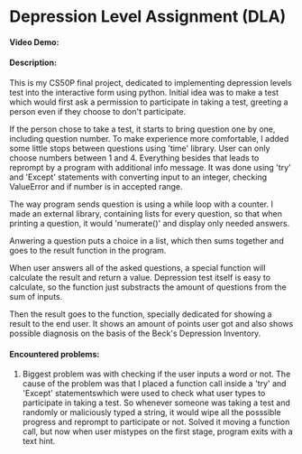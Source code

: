 # Depression Level Assignment (DLA)
#### Video Demo:
#### Description:
This is my CS50P final project, dedicated to implementing depression levels test into the interactive form using python.
Initial idea was to make a test which would first ask a permission to participate in taking a test, greeting a person even if they choose to don't participate.

If the person chose to take a test, it starts to bring question one by one, including question number. To make experience more comfortable, I added some little stops between questions using 'time' library.
User can only choose numbers between 1 and 4. Everything besides that leads to reprompt by a program with additional info message. It was done using 'try' and 'Except' statements with converting input to an integer, checking ValueError and if number is in accepted range.

The way program sends question is using a while loop with a counter. I made an external library, containing lists for every question, so that when printing a question, it would 'numerate()' and display only needed answers.

Anwering a question puts a choice in a list, which then sums together and goes to the result function in the program.

When user answers all of the asked questions, a special function will calculate the result and return a value. Depression test itself is easy to calculate, so the function just substracts the amount of questions from the sum of inputs.

Then the result goes to the function, specially dedicated for showing a result to the end user. It shows an amount of points user got and also shows possible diagnosis on the basis of the Beck's Depression Inventory.

#### Encountered problems:
 1. Biggest problem was with checking if the user inputs a word or not. The cause of the problem was that I placed a function call inside a 'try' and 'Except' statementswhich were used to check what user types to participate in taking a test. So whenever someone was taking a test and randomly or maliciously typed a string, it would wipe all the posssible progress and reprompt to participate or not. Solved it moving a function call, but now when user mistypes on the first stage, program exits with a text hint.
